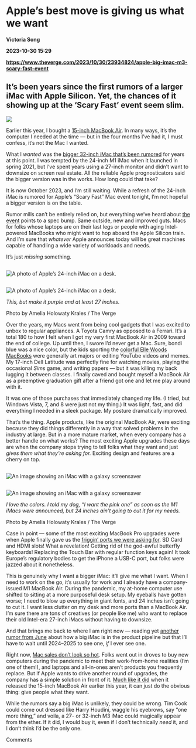 # Apple’s best move is giving us what we want
**Victoria Song**

**2023-10-30 15:29**

**https://www.theverge.com/2023/10/30/23934824/apple-big-imac-m3-scary-fast-event**

It’s been years since the first rumors of a larger iMac with Apple Silicon. Yet, the chances of it showing up at the ‘Scary Fast’ event seem slim.
--------------------------------------------------------------------------------------------------------------------------------------------------

![](https://cdn.vox-cdn.com/thumbor/WJFyDJEJCSh0OBcp7QgjmrXAq0w=/0x0:2040x1360/1200x628/filters:focal(1020x680:1021x681)/cdn.vox-cdn.com/uploads/chorus_asset/file/22521209/bfarsace_20210514_4583_0013.jpg)

Earlier this year, I bought a [15-inch MacBook Air](https://www.theverge.com/23757441/apple-macbook-air-15-inch-2023-review). In many ways, it’s the computer I needed at the time — but in the four months I’ve had it, I must confess, it’s not the Mac I wanted.

What I _wanted_ was the [bigger 32-inch iMac that’s been rumored](https://www.theverge.com/2023/7/9/23788627/apple-imac-32-inch-mac-os-retina-apple-silicon) for years at this point. I was tempted by the 24-inch M1 iMac when it launched in spring 2021, but I’ve spent years using a 27-inch monitor and didn’t want to downsize on screen real estate. All the reliable Apple prognosticators said the bigger version was in the works. How long could that take?

It is now October 2023, and I’m still waiting. While a refresh of the 24-inch iMac is rumored for Apple’s “Scary Fast” Mac event tonight, I’m not hopeful a bigger version is on the table.

Rumor mills can’t be entirely relied on, but everything we’ve heard about [the event](https://www.theverge.com/23933560/apple-event-imac-m3-macbook-pro-date-time-live-stream-watch-rumors) points to a spec bump. Same outside, new and improved guts. Macs for folks whose laptops are on their last legs or people with aging Intel-powered MacBooks who might want to hop aboard the Apple Silicon train. And I’m sure that _whatever_ Apple announces today will be great machines capable of handling a wide variety of workloads and needs.

It’s just _missing_ something.

![A photo of Apple’s 24-inch iMac on a desk.](data:image/gif;base64,R0lGODlhAQABAIAAAAAAAP///yH5BAEAAAAALAAAAAABAAEAAAIBRAA7)

![A photo of Apple’s 24-inch iMac on a desk.](https://duet-cdn.vox-cdn.com/thumbor/0x0:2040x1360/2400x1600/filters:focal(1020x680:1021x681):format(webp)/cdn.vox-cdn.com/uploads/chorus_asset/file/22521218/akrales_20210515_4583_0025.jpg)

![A photo of Apple’s 24-inch iMac on a desk.](data:image/gif;base64,R0lGODlhAQABAIAAAAAAAP///yH5BAEAAAAALAAAAAABAAEAAAIBRAA7)

![A photo of Apple’s 24-inch iMac on a desk.](https://duet-cdn.vox-cdn.com/thumbor/0x0:2040x1360/2400x1600/filters:focal(1020x680:1021x681):format(webp)/cdn.vox-cdn.com/uploads/chorus_asset/file/22521218/akrales_20210515_4583_0025.jpg)

_This, but make it purple and at least 27 inches._

Photo by Amelia Holowaty Krales / The Verge

Over the years, my Macs went from being cool gadgets that I was excited to unbox to regular appliances. A Toyota Camry as opposed to a Ferrari. It’s a total 180 to how I felt when I got my very first MacBook Air in 2009 toward the end of college. Up until then, I swore I’d never get a Mac. Sure, bondi blue was a nice color, but the kids sporting the [colorful Elle Woods MacBooks](https://x.com/NetflixTudum/status/1104858197397929984?s=20) were generally art majors or editing YouTube videos and memes. My 17-inch Dell Latitude was perfectly fine for watching movies, playing the occasional _Sims_ game, and writing papers — but it was killing my back lugging it between classes. I finally caved and bought myself a MacBook Air as a preemptive graduation gift after a friend got one and let me play around with it.

It was one of those purchases that immediately changed my life. (I tried, but Windows Vista, 7, and 8 were just not my thing.) It was light, fast, and did everything I needed in a sleek package. My posture dramatically improved.

That’s the thing. Apple products, like the original MacBook Air, were exciting because they did things differently in a way that solved problems in the industry at large. But in a more mature market, when every company has a better handle on what works? The most exciting Apple upgrades these days are when the company stops trying to tell folks what they want and just _gives them what they’re asking for._ Exciting design and features are a cherry on top.

![An image showing an iMac with a galaxy screensaver](data:image/gif;base64,R0lGODlhAQABAIAAAAAAAP///yH5BAEAAAAALAAAAAABAAEAAAIBRAA7)

![An image showing an iMac with a galaxy screensaver](https://duet-cdn.vox-cdn.com/thumbor/0x0:2040x1360/2400x1600/filters:focal(1020x680:1021x681):format(webp)/cdn.vox-cdn.com/uploads/chorus_asset/file/22521222/akrales_20210515_4583_0105.jpg)

![An image showing an iMac with a galaxy screensaver](data:image/gif;base64,R0lGODlhAQABAIAAAAAAAP///yH5BAEAAAAALAAAAAABAAEAAAIBRAA7)

![An image showing an iMac with a galaxy screensaver](https://duet-cdn.vox-cdn.com/thumbor/0x0:2040x1360/2400x1600/filters:focal(1020x680:1021x681):format(webp)/cdn.vox-cdn.com/uploads/chorus_asset/file/22521222/akrales_20210515_4583_0105.jpg)

_I love the colors. I told my dog, “I want the pink one” as soon as the M1 iMacs were announced, but 24 inches ain’t going to cut it for my needs._

Photo by Amelia Holowaty Krales / The Verge

Case in point — some of the most exciting MacBook Pro upgrades were when Apple finally gave us the [friggin’ ports we were asking for](https://www.theverge.com/22733328/apple-macbook-pro-ports-professional-specs). SD Card and HDMI slots! What a revelation! Getting rid of the god-awful butterfly keyboards! Replacing the Touch Bar with regular function keys again! It took Europe’s regulatory bodies to get the iPhone a USB-C port, but folks were jazzed about it nonetheless.

This is genuinely why I want a bigger iMac: it’ll give me what I want. When I need to work on the go, it’s usually for work and I already have a company-issued M1 MacBook Air. During the pandemic, my at-home computer use shifted to sitting at a more purposeful desk setup. My eyeballs have gotten worse; I need to blow up everything in giant fonts, and 24 inches isn’t going to cut it. I want less clutter on my desk and more ports than a MacBook Air. I’m sure there are tons of creatives (or people like me) who want to replace their old Intel-era 27-inch iMacs without having to downsize.

And that brings me back to where I am right now — reading yet [another rumor from June](https://www.theverge.com/2023/7/9/23788627/apple-imac-32-inch-mac-os-retina-apple-silicon) about how a big iMac is in the product pipeline but that I’ll have to wait until 2024–2025 to see one, _if_ I ever see one.

Right now, [Mac sales don’t look so hot](https://www.cnbc.com/2023/04/10/apples-mac-shipments-fall-more-than-40percent-worse-than-major-rivals-idc.html#:~:text=Apple%20Mac%20shipments%20fell%2040.5,%25%2C%20according%20to%20IDC%20data.). Folks went out in droves to buy new computers during the pandemic to meet their work-from-home realities (I’m one of them!), and laptops and all-in-ones aren’t products you frequently replace. But if Apple wants to drive another round of upgrades, the company has a simple solution in front of it. [Much like it did](https://www.theverge.com/23755161/apple-macbook-air-15-inch-declining-laptop-sales) when it released the 15-inch MacBook Air earlier this year, it can just do the obvious thing: give people what they want.

While the rumors say a big iMac is unlikely, they could be wrong. Tim Cook could come out dressed like Harry Houdini, waggle his eyebrows, say “one more thing,” and voila, a 27- or 32-inch M3 iMac could magically appear from the ether. If it did, I would buy it, even if I don’t technically _need_ it, and I don’t think I’d be the only one.

Comments
